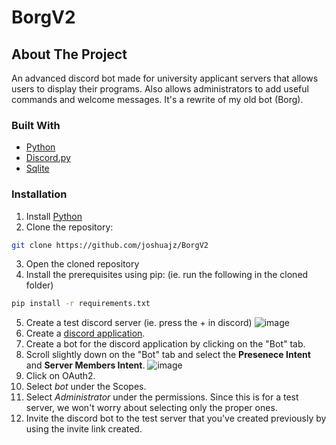 # BorgV2
## About The Project

An advanced discord bot made for university applicant servers that allows users to display their programs.  Also allows administrators to add useful commands and welcome messages.  It's a rewrite of my old bot (Borg).

### Built With
- [Python](https://www.python.org/)
- [Discord.py](https://discordpy.readthedocs.io/en/latest/index.html)
- [Sqlite](https://www.sqlite.org/index.html)

### Installation
1. Install [Python](https://www.python.org/downloads/)
2. Clone the repository:
```sh
git clone https://github.com/joshuajz/BorgV2
```
3. Open the cloned repository
4. Install the prerequisites using pip: (ie. run the following in the cloned folder)
```sh
pip install -r requirements.txt
```
5. Create a test discord server (ie. press the + in discord)
![image](https://user-images.githubusercontent.com/35657686/112092497-fc912980-8b6d-11eb-994a-be0667b62bc5.png)
6. Create a [discord application](https://discord.com/developers/applications).
7. Create a bot for the discord application by clicking on the "Bot" tab.
8. Scroll slightly down on the "Bot" tab and select the **Presenece Intent** and **Server Members Intent**.
![image](https://user-images.githubusercontent.com/35657686/112092380-be940580-8b6d-11eb-9dd7-6f91aa9fdc20.png)
9. Click on OAuth2.
10. Select _bot_ under the Scopes.
11. Select _Administrator_ under the permissions.  Since this is for a test server, we won't worry about selecting only the proper ones.
12. Invite the discord bot to the test server that you've created previously by using the invite link created.

